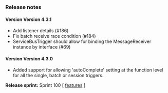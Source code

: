 ### Release notes
<!-- Please add your release notes in the following format:
- My change description (#PR)
-->
#### Version Version 4.3.1
- Add listener details (#186)
- Fix batch receive race condition (#184)
- ServiceBusTrigger should allow for binding the MessageReceiver instance by interface (#69)

#### Version Version 4.3.0
- Added support for allowing 'autoComplete' setting at the function level for all the single, batch or session triggers.


**Release sprint:** Sprint 100
[ [features](https://github.com/Azure/azure-functions-servicebus-extension/issues/138) ]